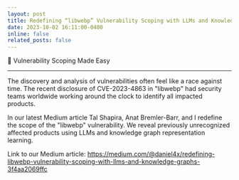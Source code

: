 ```yaml
---
layout: post
title: Redefining “libwebp” Vulnerability Scoping with LLMs and Knowledge Graphs
date: 2023-10-02 16:11:00-0400
inline: false
related_posts: false
---
```


🚀 Vulnerability Scoping Made Easy
***
The discovery and analysis of vulnerabilities often feel like a race against time.
The recent disclosure of CVE-2023-4863 in "libwebp" had security teams worldwide working around the clock to identify all impacted products.

In our latest Medium article Tal Shapira, Anat Bremler-Barr, and I redefine the scope of the "libwebp" vulnerability. 
We reveal previously unrecognized affected products using LLMs and knowledge graph representation learning.

Link to our Medium article: https://medium.com/@daniel4x/redefining-libwebp-vulnerability-scoping-with-llms-and-knowledge-graphs-3f4aa2069ffc 